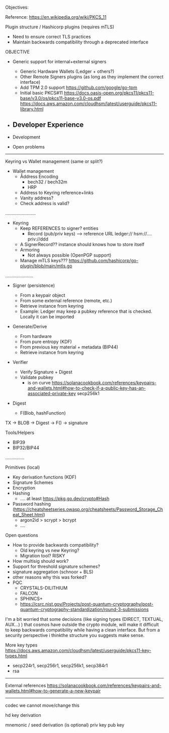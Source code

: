 Objectives:

Reference: https://en.wikipedia.org/wiki/PKCS_11

Plugin structure / Hashicorp plugins (requires mTLS)
- Need to ensure correct TLS practices
- Maintain backwards compatibility through a deprecated interface

OBJECTIVE

- Generic support for internal+external signers
    - Generic Hardware Wallets (Ledger + others?)
    - Other Remote Signers plugins (as long as they implement the correct interface)
    - Add TPM 2.0 support       https://github.com/google/go-tpm
    - Initial basic PKCS#11
      https://docs.oasis-open.org/pkcs11/pkcs11-base/v3.0/os/pkcs11-base-v3.0-os.pdf
      https://docs.aws.amazon.com/cloudhsm/latest/userguide/pkcs11-library.html

- Developer Experience
  - 

- Development

- Open problems



---------------------------------------

Keyring vs Wallet management (same or split?)

- Wallet management
    - Åddress Encoding
        - bech32 / bech32m
        - HRP
    - Address to Keyring reference+links
    - Vanity address?
    - Check address is valid?

........................

- Keyring
    - Keep REFERENCES to signer? entities
      - Record (pub/priv keys)  --> reference  URL ledger://    hsm://....      priv://ddd
    - A SignerRecord?? instance should knows how to store itself
    - Armoring
        - Not always possible (OpenPGP support)
    - Manage mTLS keys???
      https://github.com/hashicorp/go-plugin/blob/main/mtls.go

......................

- Signer  (persistence)
  - From a keypair object
  - From some external reference (remote, etc.)
  - Retrieve instance from keyring
  - Example: Ledger may keep a pubkey reference that is checked. Locally it can be imported

- Generate/Derive
  - From hardware
  - From pure entropy (KDF)
  - From previous key material + metadata (BIP44)
  - Retrieve instance from keyring

- Verifier
  - Verify Signature + Digest
  - Validate pubkey 
    - is on curve https://solanacookbook.com/references/keypairs-and-wallets.html#how-to-check-if-a-public-key-has-an-associated-private-key
    secp256k1

- Digest
  - F(Blob, hashFunction)


TX -> BLOB -> Digest -> F() -> signature

Tools/Helpers
- BIP39
- BIP32/BIP44

...............

Primitives (local)
- Key derivation functions (KDF)
- Signature Schemes
- Encryption
- Hashing
  - .... at least https://pkg.go.dev/crypto#Hash
- Password hashing (https://cheatsheetseries.owasp.org/cheatsheets/Password_Storage_Cheat_Sheet.html)
  - argon2id > scrypt > bcrypt
  - ....


Open questions
- How to provide backwards compatibility?
  - Old keyring vs new Keyring?
  - Migration tool? RISKY
- How multisig should work?
- Support for threshold signature schemes?
- signature aggregation (schnoor + BLS)
- other reasons why this was forked?
- PQC
  - CRYSTALS-DILITHIUM
  - FALCON
  - SPHINCS+
  - https://csrc.nist.gov/Projects/post-quantum-cryptography/post-quantum-cryptography-standardization/round-3-submissions


I'm a bit worried that some decisions (like signing types (DIRECT, TEXTUAL, AUX...) ) that cosmos have outside the crypto module, will make it difficult to keep backwards compatibility while having a clean interface. But from a security perspective i thinkthe structure you suggests make sense.


More key types
    https://docs.aws.amazon.com/cloudhsm/latest/userguide/pkcs11-key-types.html
  - secp224r1, secp256r1, secp256k1, secp384r1
  - rsa

---------------------

External references
https://solanacookbook.com/references/keypairs-and-wallets.html#how-to-generate-a-new-keypair

----------------------

codec
    we cannot move/change this

hd
    key derivation 


mnemonic / seed
    derivation (is optional)
        priv key
        pub key
